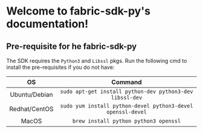 Welcome to fabric-sdk-py's documentation!
=========================================

## Pre-requisite for he fabric-sdk-py

The SDK requires the `Python3` and `Libssl` pkgs. Run the following cmd to install the pre-requisites if you do not have:

| OS            | Command                                                     |
| :-----------: | :---------------------------------------------------------: |
| Ubuntu/Debian | `sudo apt-get install python-dev python3-dev libssl-dev`    |
| Redhat/CentOS | `sudo yum install python-devel python3-devel openssl-devel` |
| MacOS         | `brew install python python3 openssl`                       |
